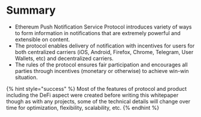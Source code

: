 # Summary

* Ethereum Push Notification Service Protocol introduces variety of ways to form information in  notifications that are extremely powerful and extensible on content.
* The protocol enables delivery of notification with incentives for users for both centralized carriers \(iOS, Android, Firefox, Chrome, Telegram, User Wallets, etc\) and decentralized carriers.
* The rules of the protocol ensures fair participation and encourages all parties through incentives \(monetary or otherwise\) to achieve win-win situation.

{% hint style="success" %}
Most of the features of protocol and product including the DeFi aspect were created before writing this whitepaper though as with any projects, some of the technical details will change over time for optimization, flexibility, scalability, etc.
{% endhint %}

